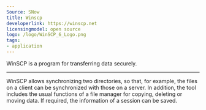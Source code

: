 ```yaml
---
Source: SNow
title: Winscp
developerlink: https://winscp.net
licensingmodel: open source
logo: /logo/WinSCP_6_Logo.png
tags:
- application
---
```

WinSCP is a program for transferring data securely.

---

WinSCP allows synchronizing two directories, so that, for example, the files on a client can be synchronized with those on a server. In addition, the tool includes the usual functions of a file manager for copying, deleting or moving data. If required, the information of a session can be saved.
